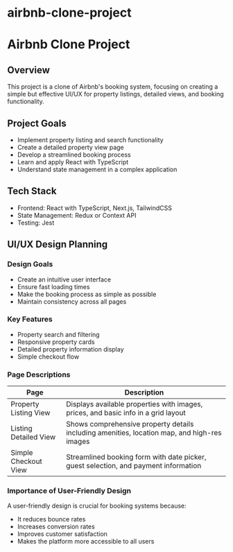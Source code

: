 # airbnb-clone-project

# Airbnb Clone Project

## Overview
This project is a clone of Airbnb's booking system, focusing on creating a simple but effective UI/UX for property listings, detailed views, and booking functionality.

## Project Goals
- Implement property listing and search functionality
- Create a detailed property view page
- Develop a streamlined booking process
- Learn and apply React with TypeScript
- Understand state management in a complex application

## Tech Stack
- Frontend: React with TypeScript, Next.js, TailwindCSS
- State Management: Redux or Context API
- Testing: Jest

## UI/UX Design Planning

### Design Goals
- Create an intuitive user interface
- Ensure fast loading times
- Make the booking process as simple as possible
- Maintain consistency across all pages

### Key Features
- Property search and filtering
- Responsive property cards
- Detailed property information display
- Simple checkout flow

### Page Descriptions

| Page | Description |
|------|-------------|
| Property Listing View | Displays available properties with images, prices, and basic info in a grid layout |
| Listing Detailed View | Shows comprehensive property details including amenities, location map, and high-res images |
| Simple Checkout View | Streamlined booking form with date picker, guest selection, and payment information |

### Importance of User-Friendly Design
A user-friendly design is crucial for booking systems because:
- It reduces bounce rates
- Increases conversion rates
- Improves customer satisfaction
- Makes the platform more accessible to all users
